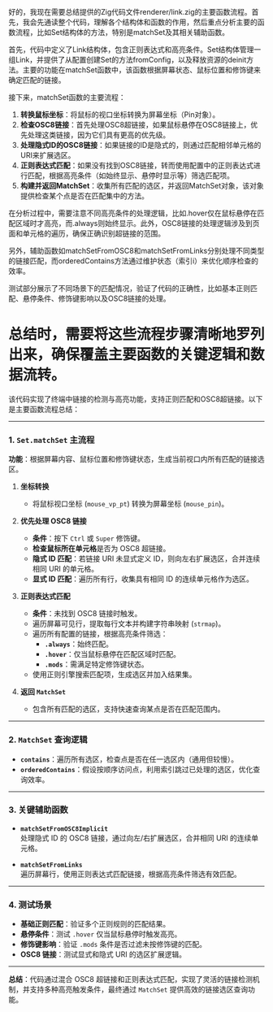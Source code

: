 好的，我现在需要总结提供的Zig代码文件renderer/link.zig的主要函数流程。首先，我会先通读整个代码，理解各个结构体和函数的作用，然后重点分析主要的函数流程，比如Set结构体的方法，特别是matchSet及其相关辅助函数。

首先，代码中定义了Link结构体，包含正则表达式和高亮条件。Set结构体管理一组Link，并提供了从配置创建Set的方法fromConfig，以及释放资源的deinit方法。主要的功能在matchSet函数中，该函数根据屏幕状态、鼠标位置和修饰键来确定匹配的链接。

接下来，matchSet函数的主要流程：

1. **转换鼠标坐标**：将鼠标的视口坐标转换为屏幕坐标（Pin对象）。
2. **检查OSC8链接**：首先处理OSC8超链接，如果鼠标悬停在OSC8链接上，优先处理这类链接，因为它们具有更高的优先级。
3. **处理隐式ID的OSC8链接**：如果链接的ID是隐式的，则通过匹配相邻单元格的URI来扩展选区。
4. **正则表达式匹配**：如果没有找到OSC8链接，转而使用配置中的正则表达式进行匹配，根据高亮条件（如始终显示、悬停时显示等）筛选匹配项。
5. **构建并返回MatchSet**：收集所有匹配的选区，并返回MatchSet对象，该对象提供检查某个点是否在匹配集中的方法。

在分析过程中，需要注意不同高亮条件的处理逻辑，比如.hover仅在鼠标悬停在匹配区域时才高亮，而.always则始终显示。此外，OSC8链接的处理逻辑涉及到页面和单元格的遍历，确保正确识别超链接的范围。

另外，辅助函数如matchSetFromOSC8和matchSetFromLinks分别处理不同类型的链接匹配，而orderedContains方法通过维护状态（索引i）来优化顺序检查的效率。

测试部分展示了不同场景下的匹配情况，验证了代码的正确性，比如基本正则匹配、悬停条件、修饰键影响以及OSC8链接的处理。

总结时，需要将这些流程步骤清晰地罗列出来，确保覆盖主要函数的关键逻辑和数据流转。
================================================
该代码实现了终端中链接的检测与高亮功能，支持正则匹配和OSC8超链接。以下是主要函数流程总结：

---

### **1. `Set.matchSet` 主流程**
**功能**：根据屏幕内容、鼠标位置和修饰键状态，生成当前视口内所有匹配的链接选区。

1. **坐标转换**  
   - 将鼠标视口坐标 (`mouse_vp_pt`) 转换为屏幕坐标 (`mouse_pin`)。

2. **优先处理 OSC8 链接**  
   - **条件**：按下 `Ctrl` 或 `Super` 修饰键。
   - **检查鼠标所在单元格**是否为 OSC8 超链接。
   - **隐式 ID 匹配**：若链接 URI 未显式定义 ID，则向左右扩展选区，合并连续相同 URI 的单元格。
   - **显式 ID 匹配**：遍历所有行，收集具有相同 ID 的连续单元格作为选区。

3. **正则表达式匹配**  
   - **条件**：未找到 OSC8 链接时触发。
   - 遍历屏幕可见行，提取每行文本并构建字符串映射 (`strmap`)。
   - 遍历所有配置的链接，根据高亮条件筛选：
     - **`.always`**：始终匹配。
     - **`.hover`**：仅当鼠标悬停在匹配区域时匹配。
     - **`.mods`**：需满足特定修饰键状态。
   - 使用正则引擎搜索匹配项，生成选区并加入结果集。

4. **返回 `MatchSet`**  
   - 包含所有匹配的选区，支持快速查询某点是否在匹配范围内。

---

### **2. `MatchSet` 查询逻辑**
- **`contains`**：遍历所有选区，检查点是否在任一选区内（通用但较慢）。
- **`orderedContains`**：假设按顺序访问点，利用索引跳过已处理的选区，优化查询效率。

---

### **3. 关键辅助函数**
- **`matchSetFromOSC8Implicit`**  
  处理隐式 ID 的 OSC8 链接，通过向左/右扩展选区，合并相同 URI 的连续单元格。

- **`matchSetFromLinks`**  
  遍历屏幕行，使用正则表达式匹配链接，根据高亮条件筛选有效匹配。

---

### **4. 测试场景**
- **基础正则匹配**：验证多个正则规则的匹配结果。
- **悬停条件**：测试 `.hover` 仅当鼠标悬停时触发高亮。
- **修饰键影响**：验证 `.mods` 条件是否过滤未按修饰键的匹配。
- **OSC8 链接**：测试显式和隐式 URI 的选区扩展逻辑。

---

**总结**：代码通过混合 OSC8 超链接和正则表达式匹配，实现了灵活的链接检测机制，并支持多种高亮触发条件，最终通过 `MatchSet` 提供高效的链接选区查询功能。
